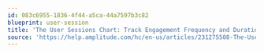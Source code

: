 ```yaml
---
id: 083c6955-1836-4f44-a5ca-44a7597b3c82
blueprint: user-session
title: 'The User Sessions Chart: Track Engagement Frequency and Duration'
source: 'https://help.amplitude.com/hc/en-us/articles/231275508-The-User-Sessions-chart-Track-engagement-frequency-and-duration'
---
```

